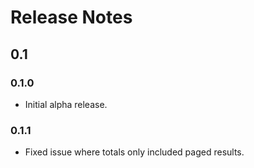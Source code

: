 # Release Notes

## 0.1

### 0.1.0
* Initial alpha release.

### 0.1.1
* Fixed issue where totals only included paged results.